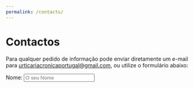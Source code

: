 ```yaml
---
permalink: /contacts/
---
```


# Contactos

Para qualquer pedido de informação pode enviar diretamente um e-mail para <a href="mailto:urticariacronicaportugal@gmail.com">urticariacronicaportugal@gmail.com</a>, ou utilize o formulário abaixo:

<form 
    action=”mailto:urticariacronicaportugal@gmail.com” 
    method=”POST” 
    enctype=”multipart/form-data” 
    name=”EmailForm”
>
<!-- <div class="form-column"> -->
    <label class="required">
    Nome: 
    <input type=”text” size=”19″ name=”ContactName” placeholder="O seu Nome">
    </label>
    <!-- <br>
    <br>
    <label class="required">
    E-mail: 
    <input type=”text” size=”19″ name=ContactEmail placeholder="O seu e-mail">
    </label>
    <br>
    <br>
    <label class="required">
    Assunto: 
    <input type=”text” size=”19″ name=MessageTitle placeholder="O assunto">
    </label> -->
<!-- </div>
<div class="form-column"> -->
    <!-- Message:
    <br> 
    <textarea name=Message rows=”30″ cols=”20″ placeholder="A sua mensagem">
    </textarea> -->
<!-- </div> -->
<!-- <div class="g-recaptcha" data-sitekey="6LfrFZ8cAAAAAP9SaqZdAfFMNQVw_U02hRabQYrf"></div>
<button type="submit">Enviar</button> -->
</form>


<!--js-->
<script src='https://www.google.com/recaptcha/api.js'></script>
